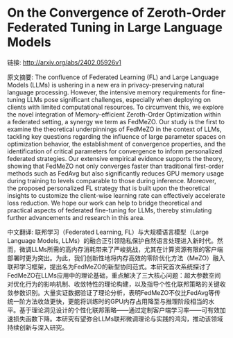# On the Convergence of Zeroth-Order Federated Tuning in Large Language Models

链接: http://arxiv.org/abs/2402.05926v1

原文摘要:
The confluence of Federated Learning (FL) and Large Language Models (LLMs) is
ushering in a new era in privacy-preserving natural language processing.
However, the intensive memory requirements for fine-tuning LLMs pose
significant challenges, especially when deploying on clients with limited
computational resources. To circumvent this, we explore the novel integration
of Memory-efficient Zeroth-Order Optimization within a federated setting, a
synergy we term as FedMeZO. Our study is the first to examine the theoretical
underpinnings of FedMeZO in the context of LLMs, tackling key questions
regarding the influence of large parameter spaces on optimization behavior, the
establishment of convergence properties, and the identification of critical
parameters for convergence to inform personalized federated strategies. Our
extensive empirical evidence supports the theory, showing that FedMeZO not only
converges faster than traditional first-order methods such as FedAvg but also
significantly reduces GPU memory usage during training to levels comparable to
those during inference. Moreover, the proposed personalized FL strategy that is
built upon the theoretical insights to customize the client-wise learning rate
can effectively accelerate loss reduction. We hope our work can help to bridge
theoretical and practical aspects of federated fine-tuning for LLMs, thereby
stimulating further advancements and research in this area.

中文翻译:
联邦学习（Federated Learning, FL）与大规模语言模型（Large Language Models, LLMs）的融合正引领隐私保护自然语言处理进入新时代。然而，微调LLMs所需的高内存消耗带来了严峻挑战，尤其在计算资源有限的客户端部署时更为突出。为此，我们创新性地将内存高效的零阶优化方法（MeZO）融入联邦学习框架，提出名为FedMeZO的新型协同范式。本研究首次系统探讨了FedMeZO在LLMs应用中的理论基础，重点解决了三大核心问题：超大参数空间对优化行为的影响机制、收敛特性的理论构建，以及指导个性化联邦策略的关键收敛参数识别。大量实证数据验证了理论分析，表明FedMeZO不仅比FedAvg等传统一阶方法收敛更快，更能将训练时的GPU内存占用降至与推理阶段相当的水平。基于理论洞见设计的个性化联邦策略——通过定制客户端学习率——可有效加速损失函数下降。本研究有望弥合LLMs联邦微调理论与实践的鸿沟，推动该领域持续创新与深入研究。
